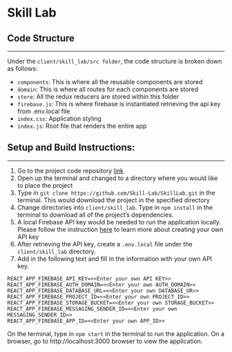 # Skill Lab

## Code Structure
---
Under the `client/skill_lab/src folder`, the code structure is broken down as follows:

- `components`: This is where all the reusable components are stored 
- `domain`: This is where all routes for each components are stored 
- `store`: All the redux reducers are stored within this folder
- `firebase.js`: This is where firebase is instantiated retrieving the api key from .env.local file
- `index.css`: Application styling
- `index.js`: Root file that renders the entire app

## Setup and Build Instructions: 
---
1. Go to the project code repository [link](https://github.com/Skill-Lab/SkillLab/)
2. Open up the terminal and changed to a directory where you would like to place the project
3. Type in `git clone https://github.com/Skill-Lab/SkillLab.git` in the terminal. This would download the project in the specified directory
4. Change directories into `client/skill_lab`. Type in `npm install` in the terminal to download all of the project’s dependencies.
5. A local Firebase API key would be needed to run the application locally. Please follow the instruction [here](https://firebase.google.com/docs/web/setup) to learn more about creating your own API key
6. After retrieving the API key, create a `.env.local` file under the `client/skill_lab` directory. 
7. Add in the following text and fill in the information with your own API key.
  ```
  REACT_APP_FIREBASE_API_KEY=<<Enter your own API KEY>>
  REACT_APP_FIREBASE_AUTH_DOMAIN=<<Enter your own AUTH_DOMAIN>>
  REACT_APP_FIREBASE_DATABASE_URL=<<Enter your own DATABASE_UR>>
  REACT_APP_FIREBASE_PROJECT_ID=<<Enter your own PROJECT_ID>>
  REACT_APP_FIREBASE_STORAGE_BUCKET=<<Enter your own STORAGE_BUCKET>>
  REACT_APP_FIREBASE_MESSAGING_SENDER_ID=<<Enter your own MESSAGING_SENDER_ID>>
  REACT_APP_FIREBASE_APP_ID=<<Enter your own APP_ID>>
  ```

On the terminal, type in `npm start` in the terminal to run the application. On a browser, go to http://localhost:3000 browser to view the application.
